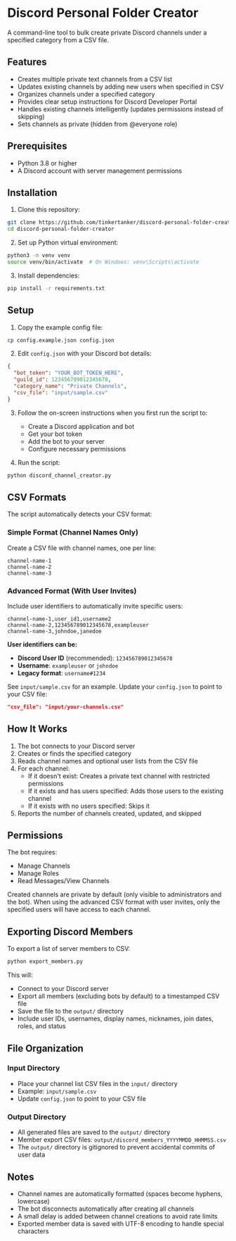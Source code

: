 # Discord Personal Folder Creator

A command-line tool to bulk create private Discord channels under a specified category from a CSV file.

## Features

- Creates multiple private text channels from a CSV list
- Updates existing channels by adding new users when specified in CSV
- Organizes channels under a specified category
- Provides clear setup instructions for Discord Developer Portal
- Handles existing channels intelligently (updates permissions instead of skipping)
- Sets channels as private (hidden from @everyone role)

## Prerequisites

- Python 3.8 or higher
- A Discord account with server management permissions

## Installation

1. Clone this repository:
```bash
git clone https://github.com/tinkertanker/discord-personal-folder-creator.git
cd discord-personal-folder-creator
```

2. Set up Python virtual environment:
```bash
python3 -m venv venv
source venv/bin/activate  # On Windows: venv\Scripts\activate
```

3. Install dependencies:
```bash
pip install -r requirements.txt
```

## Setup

1. Copy the example config file:
```bash
cp config.example.json config.json
```

2. Edit `config.json` with your Discord bot details:
```json
{
  "bot_token": "YOUR_BOT_TOKEN_HERE",
  "guild_id": 123456789012345678,
  "category_name": "Private Channels",
  "csv_file": "input/sample.csv"
}
```

3. Follow the on-screen instructions when you first run the script to:
   - Create a Discord application and bot
   - Get your bot token
   - Add the bot to your server
   - Configure necessary permissions

4. Run the script:
```bash
python discord_channel_creator.py
```

## CSV Formats

The script automatically detects your CSV format:

### Simple Format (Channel Names Only)
Create a CSV file with channel names, one per line:

```csv
channel-name-1
channel-name-2
channel-name-3
```

### Advanced Format (With User Invites)
Include user identifiers to automatically invite specific users:

```csv
channel-name-1,user_id1,username2
channel-name-2,123456789012345678,exampleuser
channel-name-3,johndoe,janedoe
```

**User identifiers can be:**
- **Discord User ID** (recommended): `123456789012345678`
- **Username**: `exampleuser` or `johndoe`
- **Legacy format**: `username#1234`

See `input/sample.csv` for an example. Update your `config.json` to point to your CSV file:
```json
"csv_file": "input/your-channels.csv"
```

## How It Works

1. The bot connects to your Discord server
2. Creates or finds the specified category
3. Reads channel names and optional user lists from the CSV file
4. For each channel:
   - If it doesn't exist: Creates a private text channel with restricted permissions
   - If it exists and has users specified: Adds those users to the existing channel
   - If it exists with no users specified: Skips it
5. Reports the number of channels created, updated, and skipped

## Permissions

The bot requires:
- Manage Channels
- Manage Roles
- Read Messages/View Channels

Created channels are private by default (only visible to administrators and the bot). When using the advanced CSV format with user invites, only the specified users will have access to each channel.

## Exporting Discord Members

To export a list of server members to CSV:

```bash
python export_members.py
```

This will:
- Connect to your Discord server
- Export all members (excluding bots by default) to a timestamped CSV file
- Save the file to the `output/` directory
- Include user IDs, usernames, display names, nicknames, join dates, roles, and status

## File Organization

### Input Directory
- Place your channel list CSV files in the `input/` directory
- Example: `input/sample.csv`
- Update `config.json` to point to your CSV file

### Output Directory
- All generated files are saved to the `output/` directory
- Member export CSV files: `output/discord_members_YYYYMMDD_HHMMSS.csv`
- The `output/` directory is gitignored to prevent accidental commits of user data

## Notes

- Channel names are automatically formatted (spaces become hyphens, lowercase)
- The bot disconnects automatically after creating all channels
- A small delay is added between channel creations to avoid rate limits
- Exported member data is saved with UTF-8 encoding to handle special characters